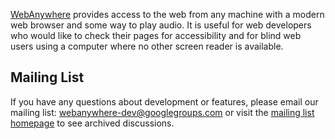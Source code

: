 [WebAnywhere](http://webinsight.cs.washington.edu/projects/webanywhere/) provides access to the web from any machine with a modern web browser and some way to play audio.  It is useful for web developers who would like to check their pages for accessibility and for blind web users using a computer where no other screen reader is available.


## Mailing List ##

If you have any questions about development or features, please email our mailing list:
[webanywhere-dev@googlegroups.com](mailto:webanywhere-dev@googlegroups.com) or visit the [mailing list homepage](http://groups.google.com/group/webanywhere-dev) to see archived discussions.
